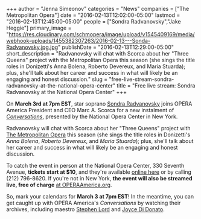 +++
author = "Jenna Simeonov"
categories = "News"
companies = ["The Metropolitan Opera"]
date = "2016-02-13T12:02:00-05:00"
lastmod = "2016-02-13T12:45:00-05:00"
people = ["Sondra Radvanovsky","Jake Heggie"]
primary_image = "https://res.cloudinary.com/schmopera/image/upload/v1545409169/media/webhook-uploads/1455382307263/2016-02-13---Sonda-Radvanovsky.jpg.jpg"
publishDate = "2016-02-13T12:29:00-05:00"
short_description = "Radvanovsky will chat with Scorca about her &quot;Three Queens&quot; project with the Metropolitan Opera this season (she sings the title roles in Donizetti&#039;s Anna Bolena, Roberto Devereux, and Maria Stuarda); plus, she&#039;ll talk about her career and success in what will likely be an engaging and honest discussion."
slug = "free-live-stream-sondra-radvanovsky-at-the-national-opera-center"
title = "Free live stream: Sondra Radvanovsky at the National Opera Center"
+++

On **March 3rd at 7pm EST**, star soprano [Sondra Radvanovsky](/scene/people/sondra-radvanovsky/) joins OPERA America President and CEO Marc A. Scorca for a new instalment of [*Conversations*](http://www.operaamerica.org/content/operacenter/onstage/index.aspx#Conversations), presented by the National Opera Center in New York.

Radvanovsky will chat with Scorca about her "Three Queens" project with [The Metropolitan Opera](/scene/companies/the-metropolitan-opera/) this season (she sings the title roles in Donizetti's *Anna Bolena*, *Roberto Devereux*, and *Maria Stuarda*); plus, she'll talk about her career and success in what will likely be an engaging and honest discussion. 

To catch the event in person at the National Opera Center, 330 Seventh Avenue, **tickets start at $10**, and they're available [online here](http://www.operaamerica.org/content/operacenter/onstage/index.aspx) or by calling (212) 796-8620. If you're not in New York, **the event will also be streamed live, free of charge** [at OPERAAmerica.org](http://www.operaamerica.org/content/OperaCenter/onStage/live.aspx). 

So, mark your calendars for **March 3 at 7pm EST**! In the meantime, you can get caught up with OPERA America's *Conversations* by watching their archives, including maestro [Stephen Lord](https://youtu.be/2LufZ2cfFPA) and [Joyce Di Donato](https://youtu.be/-peZ1aRsZk4).
